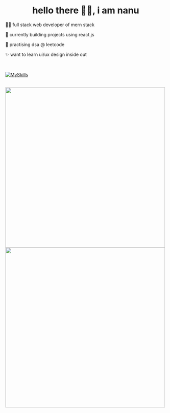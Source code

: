 <h1 align="center">hello there 🙋‍♂️, i am nanu</h1>

🧑‍💻 full stack web developer of mern stack

🏫 currently building projects using react.js

🏃 practising dsa @ leetcode

✨ want to learn ui/ux design inside out

<br>

[![MySkills](https://skillicons.dev/icons?i=css,express,figma,git,github,html,js,latex,mongodb,nodejs,postman,py,react,redux,styledcomponents,typescript,vscode)](https://skillicons.dev)

<br>

<img width="500em" src="https://github-readme-stats.vercel.app/api?username=nanup&show_icons=true&theme=dark&hide_border=true"/>

<img width="500em" src="https://github-readme-stats.vercel.app/api/top-langs/?username=nanup&layout=compact&theme=dark&hide_border=true"/>

